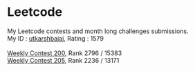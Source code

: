 # Leetcode
My Leetcode contests and month long challenges submissions. <br>
My ID : <a href="https://leetcode.com/utkarshbajaj">utkarshbajaj</a>, Rating : 1579<br> <br>
<a href="https://leetcode.com/contest/weekly-contest-200">Weekly Contest 200</a>, Rank 2796 / 15383
<br>
<a href = "https://leetcode.com/contest/weekly-contest-205">Weekly Contest 205</a>, Rank 2236 / 13171
